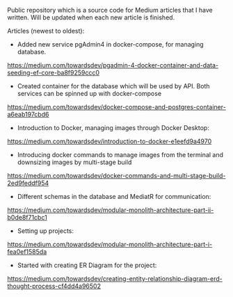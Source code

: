 Public repository which is a source code for Medium articles that I have written.
Will be updated when each new article is finished.

Articles (newest to oldest):

- Added new service pgAdmin4 in docker-compose, for managing database.

https://medium.com/towardsdev/pgadmin-4-docker-container-and-data-seeding-ef-core-ba8f9259ccc0

- Created container for the database which will be used by API. Both services can be spinned up with docker-compose

https://medium.com/towardsdev/docker-compose-and-postgres-container-a6eab197cbd6

- Introduction to Docker, managing images through Docker Desktop:

https://medium.com/towardsdev/introduction-to-docker-e1eefd9a4970

- Introducing docker commands to manage images from the terminal and downsizing images by multi-stage build

https://medium.com/towardsdev/docker-commands-and-multi-stage-build-2ed9feddf954

- Different schemas in the database and MediatR for communication:

https://medium.com/towardsdev/modular-monolith-architecture-part-ii-b0de8f71cbc1

- Setting up projects:

https://medium.com/towardsdev/modular-monolith-architecture-part-i-fea0ef1585da

- Started with creating ER Diagram for the project: 

https://medium.com/towardsdev/creating-entity-relationship-diagram-erd-thought-process-cf4dd4a96502














